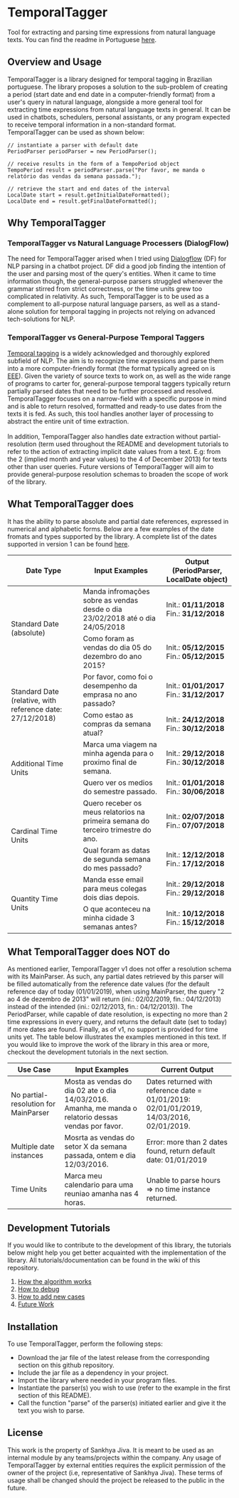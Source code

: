 # TemporalTagger
Tool for extracting and parsing time expressions from natural language texts. You can find the readme in Portuguese <a href="https://github.com/sankhyalabs/bia-time/blob/master/README.md">here</a>.

## Overview and Usage
TemporalTagger is a library designed for temporal tagging in Brazilian portuguese. The library proposes a solution to the sub-problem of creating a period (start date and end date in a computer-friendly format) from a user's query in natural language, alongside a more general tool for extracting time expressions from natural language texts in general. It can be used in chatbots, schedulers, personal assistants, or any program expected to receive temporal information in a non-standard format. 
<br>
TemporalTagger can be used as shown below: 
```
// instantiate a parser with default date
PeriodParser periodParser = new PeriodParser();

// receive results in the form of a TempoPeriod object
TempoPeriod result = periodParser.parse("Por favor, me manda o relatório das vendas da semana passada.");

// retrieve the start and end dates of the interval 
LocalDate start = result.getInitialDateFormatted();
LocalDate end = result.getFinalDateFormatted();
```

## Why TemporalTagger
### TemporalTagger vs Natural Language Processers (DialogFlow)
The need for TemporalTagger arised when I tried using <a href="https://dialogflow.com/">Dialogflow</a> (DF) for NLP parsing in a chatbot project. DF did a good job finding the intention of the user and parsing most of the query's entities. When it came to time information though, the general-purpose parsers struggled whenever the grammar stirred from strict correctness, or the time units grew too complicated in relativity. As such, TemporalTagger is to be used as a complement to all-purpose natural language parsers, as well as a stand-alone solution for temporal tagging in projects not relying on advanced tech-solutions for NLP. 

### TemporalTagger vs General-Purpose Temporal Taggers
<a href="https://nlp.stanford.edu/projects/time.shtml">Temporal tagging</a> is a widely acknowledged and thoroughly explored subfield of NLP. The aim is to recognize time expressions and parse them into a more computer-friendly format (the format typically agreed on is <a href="">EEE</a>). Given the variety of source texts to work on, as well as the wide range of programs to carter for, general-purpose temporal taggers typically return partially parsed dates that need to be further processed and resolved. TemporalTagger focuses on a narrow-field with a specific purpose in mind and is able to return resolved, formatted and ready-to use dates from the texts it is fed. As such, this tool handles another layer of processing to abstract the entire unit of time extraction.
<br><br>
In addition, TemporalTagger also handles date extraction without partial-resolution (term used throughout the README and development tutorials to refer to the action of extracting implicit date values from a text. E.g: from the 2 (implied month and year values) to the 4 of December 2013) for texts other than user queries. Future versions of TemporalTagger will aim to provide general-purpose resolution schemas to broaden the scope of work of the library.

## What TemporalTagger does
It has the ability to parse absolute and partial date references, expressed in numerical and alphabetic forms. Below are a few examples of the date fromats and types supported by the library. A complete list of the dates supported in version 1 can be found <a href="">here</a>. 
<br>
<table>
      <thead>
            <tr>
                  <th>Date Type</th>
                  <th>Input Examples</th>
                  <th>Output (PeriodParser, LocalDate object)</th>
            </tr>
      </thead>
      <tbody>
            <tr>
                  <td rowspan = 2>Standard Date (absolute)</td>
                  <td>Manda infromações sobre as vendas desde o dia 23/02/2018 até o dia 24/05/2018</td>
                  <td>Init.: <b>01/11/2018</b><br>Fin.: <b>31/12/2018</b></td>
            </tr>
            <tr>
                  <td>Como foram as vendas do dia 05 do dezembro do ano 2015?</td>
                  <td>Init.: <b>05/12/2015</b><br>Fin.: <b>05/12/2015</b></td>
            </tr>
            <tr>
                  <td rowspan = 2>Standard Date (relative, with reference date: 27/12/2018)</td>
                  <td>Por favor, como foi o desempenho da emprasa no ano passado?</td>
                  <td>Init.: <b>01/01/2017</b><br>Fin.: <b>31/12/2017</b></td>
            </tr>
            <tr>
                    <td>Como estao as compras da semana atual?</td>
                    <td>Init.: <b>24/12/2018</b><br>Fin.: <b>30/12/2018</b></td>
            </tr>
            <tr>
                  <td rowspan = 2>Additional Time Units</td>
                  <td>Marca uma viagem na minha agenda para o proximo final de semana.</td>
                  <td>Init.: <b>29/12/2018</b><br>Fin.: <b>30/12/2018</b></td>
            </tr>  
            <tr>
                  <td>Quero ver os medios do semestre passado.</td>
                  <td>Init.: <b>01/01/2018</b><br>Fin.: <b>30/06/2018</b></td>
            </tr>
            <tr>
                  <td rowspan = 2>Cardinal Time Units</td>
                  <td>Quero receber os meus relatorios na primeira semana do terceiro trimestre do ano.</td>
                  <td>Init.: <b>02/07/2018</b><br>Fin.: <b>07/07/2018</b></td>
            </tr>
            <tr>    
                  <td>Qual foram as datas de segunda semana do mes passado?</td>
                  <td>Init.: <b>12/12/2018</b><br>Fin.: <b>17/12/2018</b></td>
            </tr>
            <tr>
                  <td rowspan = 2>Quantity Time Units</td>
                  <td>Manda esse email para meus colegas dois dias depois.</td>
                  <td>Init.: <b>29/12/2018</b><br>Fin.: <b>29/12/2018</b></td>
            </tr>
                  <td>O que aconteceu na minha cidade 3 semanas antes?</td>
                  <td>Init.: <b>10/12/2018</b><br>Fin.: <b>15/12/2018</b></td>
            </tr>
      </tbody>
</table>

## What TemporalTagger does NOT do
As mentioned earlier, TemporalTagger v1 does not offer a resolution schema with its MainParser. As such, any partial dates retrieved by this  parser will be filled automatically from the reference date values (for the default reference day of today (01/01/2019), when using MainParser, the query "2 ao 4 de dezembro de 2013" will return (ini.: 02/02/2019, fin.: 04/12/2013) instead of the intended (ini.: 02/12/2013, fin.: 04/12/2013)). The PeriodParser, while capable of date resolution, is expecting no more than 2 time expressions in every query, and returns the default date (set to today) if more dates are found. Finally, as of v1, no support is provided for time units yet. The table below illustrates the examples mentioned in this text. If you would like to improve the work of the library in this area or more, checkout the development tutorials in the next section.
<br>
<table>
      <thead>
            <tr>
                  <th>Use Case</th>
                  <th>Input Examples</th>
                  <th>Current Output</th>
            </tr>
      </thead>
      <tbody>
            <tr>
                  <td>No partial-resolution for MainParser</td>
                  <td>Mosta as vendas do dia 02 ate o dia 14/03/2016. Amanha, me manda o relatorio dessas vendas por favor.</td>
                  <td>Dates returned with reference date = 01/01/2019: 02/01/01/2019, 14/03/2016, 02/01/2019.</td>
            </tr>
            <tr>
                  <td>Multiple date instances</td>
                  <td>Mosrta as vendas do setor X da semana passada, ontem e dia 12/03/2016.</td>
                  <td>Error: more than 2 dates found, return default date: 01/01/2019</td>
            </tr>
            <tr>
                  <td>Time Units</td>
                  <td>Marca meu calendario para uma reuniao amanha nas 4 horas.</td>
                  <td>Unable to parse hours => no time instance returned.</td> 
            </tr>
      </tbody>
</table>

## Development Tutorials
If you would like to contribute to the development of this library, the tutorials below might help you get better acquainted with the implementation of the library. All tutorials/documentation can be found in the wiki of this repository.

1. <a href="https://github.com/NajwaLaabid/TemporalTagger/wiki/How-the-algorithm-works">How the algorithm works</a>
2. <a href="https://github.com/NajwaLaabid/TemporalTagger/wiki/How-to-debug">How to debug</a>
2. <a href="https://github.com/NajwaLaabid/TemporalTagger/wiki/How-to-add-new-cases-to-TemporalTagger">How to add new cases</a>
3. <a href="https://github.com/NajwaLaabid/TemporalTagger/wiki/Future-work">Future Work</a>

## Installation
To use TemporalTagger, perform the following steps:
- Download the jar file of the latest release from the corresponding section on this github repository. 
- Include the jar file as a dependency in your project.
- Import the library where needed in your program files.
- Instantiate the parser(s) you wish to use (refer to the example in the first section of this README).
- Call the function "parse" of the parser(s) initiated earlier and give it the text you wish to parse.

## License
This work is the property of Sankhya Jiva. It is meant to be used as an internal module by any teams/projects within the company. Any usage of TemporalTagger by external entities requires the explicit permission of the owner of the project (i.e, representative of Sankhya Jiva). These terms of usage shall be changed should the project be released to the public in the future.


